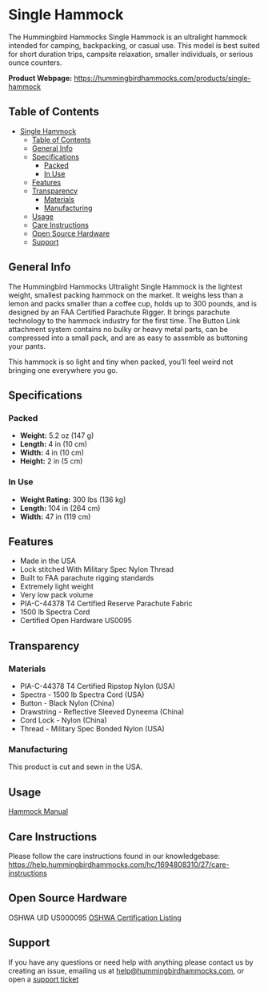 # Single Hammock

The Hummingbird Hammocks Single Hammock is an ultralight hammock intended for camping, backpacking, or casual use. This model is best suited for short duration trips, campsite relaxation, smaller individuals, or serious ounce counters.

**Product Webpage:**
https://hummingbirdhammocks.com/products/single-hammock

## Table of Contents

- [Single Hammock](#single-hammock)
  - [Table of Contents](#table-of-contents)
  - [General Info](#general-info)
  - [Specifications](#specifications)
    - [Packed](#packed)
    - [In Use](#in-use)
  - [Features](#features)
  - [Transparency](#transparency)
    - [Materials](#materials)
    - [Manufacturing](#manufacturing)
  - [Usage](#usage)
  - [Care Instructions](#care-instructions)
  - [Open Source Hardware](#open-source-hardware)
  - [Support](#support)

## General Info

The Hummingbird Hammocks Ultralight Single Hammock is the lightest weight, smallest packing hammock on the market. It weighs less than a lemon and packs smaller than a coffee cup, holds up to 300 pounds, and is designed by an FAA Certified Parachute Rigger. It brings parachute technology to the hammock industry for the first time. The Button Link attachment system contains no bulky or heavy metal parts, can be compressed into a small pack, and are as easy to assemble as buttoning your pants.

This hammock is so light and tiny when packed, you’ll feel weird not bringing one everywhere you go.

## Specifications

### Packed

- **Weight:** 5.2 oz (147 g)
- **Length:** 4 in (10 cm)
- **Width:** 4 in (10 cm)
- **Height:** 2 in (5 cm)

### In Use

- **Weight Rating:** 300 lbs (136 kg)
- **Length:** 104 in (264 cm)
- **Width:** 47 in (119 cm)

## Features

- Made in the USA
- Lock stitched With Military Spec Nylon Thread
- Built to FAA parachute rigging standards
- Extremely light weight
- Very low pack volume
- PIA-C-44378 T4 Certified Reserve Parachute Fabric
- 1500 lb Spectra Cord
- Certified Open Hardware US0095

## Transparency

### Materials

- PIA-C-44378 T4 Certified Ripstop Nylon (USA)
- Spectra - 1500 lb Spectra Cord (USA)
- Button - Black Nylon (China)
- Drawstring - Reflective Sleeved Dyneema (China)
- Cord Lock - Nylon (China)
- Thread - Military Spec Bonded Nylon (USA)

### Manufacturing

This product is cut and sewn in the USA.

## Usage

[Hammock Manual](../Manuals/HammockManual/README.md)

## Care Instructions

Please follow the care instructions found in our knowledgebase:
https://help.hummingbirdhammocks.com/hc/1694808310/27/care-instructions

## Open Source Hardware

OSHWA UID US000095
[OSHWA Certification Listing](https://certification.oshwa.org/us000095.html)

## Support

If you have any questions or need help with anything please contact us by creating an issue, emailing us at [help@hummingbirdhammocks.com](mailto:help@hummingbirdhammocks.com), or open a [support ticket](https://help.hummingbirdhammocks.com/help/1694808310)
